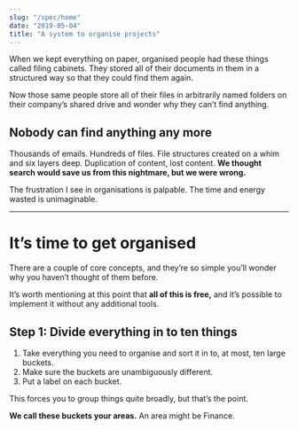 ```yaml
---
slug: "/spec/home"
date: "2019-05-04"
title: "A system to organise projects"
---
```


<!-- # A system to organise projects -->

When we kept everything on paper, organised people had these things called filing cabinets. They stored all of their documents in them in a structured way so that they could find them again.

Now those same people store all of their files in arbitrarily named folders on their company’s shared drive and wonder why they can’t find anything.

## Nobody can find anything any more

Thousands of emails. Hundreds of files. File structures created on a whim and six layers deep. Duplication of content, lost content. **We thought search would save us from this nightmare, but we were wrong.**

The frustration I see in organisations is palpable. The time and energy wasted is unimaginable.

---

# It’s time to get organised

There are a couple of core concepts, and they’re so simple you’ll wonder why you haven’t thought of them before.

It’s worth mentioning at this point that **all of this is free,** and it’s possible to implement it without any additional tools.

## Step 1: Divide everything in to ten things

1. Take everything you need to organise and sort it in to, at most, ten large buckets.
2. Make sure the buckets are unambiguously different.
3. Put a label on each bucket.

This forces you to group things quite broadly, but that’s the point.

**We call these buckets your areas.** An area might be Finance.
